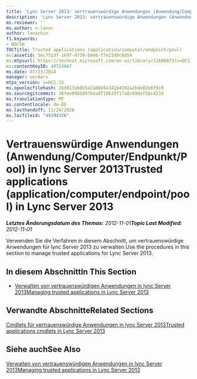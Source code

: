 ```yaml
---
title: 'Lync Server 2013: vertrauenswürdige Anwendungen (Anwendung/Computer/Endpunkt/Pool)'
description: 'Lync Server 2013: vertrauenswürdige Anwendungen (Anwendung/Computer/Endpunkt/Pool).'
ms.reviewer: ''
ms.author: v-lanac
author: lanachin
f1.keywords:
- NOCSH
TOCTitle: Trusted applications (application/computer/endpoint/pool)
ms:assetid: 5ec751df-1697-4739-b9e6-f7e23d8c6d54
ms:mtpsurl: https://technet.microsoft.com/en-us/library/JJ688073(v=OCS.15)
ms:contentKeyID: 49733667
ms.date: 07/23/2014
manager: serdars
mtps_version: v=OCS.15
ms.openlocfilehash: 2bd813ab8b5a2a06694341b4392a2bde82e8f9c8
ms.sourcegitcommit: 36fee89bb887bea4f18b19f17a8c69daf5bc423d
ms.translationtype: MT
ms.contentlocale: de-DE
ms.lasthandoff: 11/24/2020
ms.locfileid: "49394326"
---
```

# <a name="trusted-applications-applicationcomputerendpointpool-in-lync-server-2013"></a><span data-ttu-id="6002b-103">Vertrauenswürdige Anwendungen (Anwendung/Computer/Endpunkt/Pool) in lync Server 2013</span><span class="sxs-lookup"><span data-stu-id="6002b-103">Trusted applications (application/computer/endpoint/pool) in Lync Server 2013</span></span>

<div data-xmlns="http://www.w3.org/1999/xhtml">

<div class="topic" data-xmlns="http://www.w3.org/1999/xhtml" data-msxsl="urn:schemas-microsoft-com:xslt" data-cs="https://msdn.microsoft.com/">

<div data-asp="https://msdn2.microsoft.com/asp">



</div>

<div id="mainSection">

<div id="mainBody"><span data-ttu-id="6002b-104">

<span> </span></span><span class="sxs-lookup"><span data-stu-id="6002b-104">

<span> </span></span></span>

<span data-ttu-id="6002b-105">_**Letztes Änderungsdatum des Themas:** 2012-11-01_</span><span class="sxs-lookup"><span data-stu-id="6002b-105">_**Topic Last Modified:** 2012-11-01_</span></span>

<span data-ttu-id="6002b-106">Verwenden Sie die Verfahren in diesem Abschnitt, um vertrauenswürdige Anwendungen für lync Server 2013 zu verwalten.</span><span class="sxs-lookup"><span data-stu-id="6002b-106">Use the procedures in this section to manage trusted applications for Lync Server 2013.</span></span>

<div>

## <a name="in-this-section"></a><span data-ttu-id="6002b-107">In diesem Abschnitt</span><span class="sxs-lookup"><span data-stu-id="6002b-107">In This Section</span></span>

  - [<span data-ttu-id="6002b-108">Verwalten von vertrauenswürdigen Anwendungen in lync Server 2013</span><span class="sxs-lookup"><span data-stu-id="6002b-108">Managing trusted applications in Lync Server 2013</span></span>](lync-server-2013-managing-trusted-applications.md)

</div>

<div>

## <a name="related-sections"></a><span data-ttu-id="6002b-109">Verwandte Abschnitte</span><span class="sxs-lookup"><span data-stu-id="6002b-109">Related Sections</span></span>

[<span data-ttu-id="6002b-110">Cmdlets für vertrauenswürdige Anwendungen in lync Server 2013</span><span class="sxs-lookup"><span data-stu-id="6002b-110">Trusted applications cmdlets in Lync Server 2013</span></span>](https://docs.microsoft.com/powershell/module/skype/?view=skype-ps)

</div>

<div>

## <a name="see-also"></a><span data-ttu-id="6002b-111">Siehe auch</span><span class="sxs-lookup"><span data-stu-id="6002b-111">See Also</span></span>


[<span data-ttu-id="6002b-112">Verwalten von vertrauenswürdigen Anwendungen in lync Server 2013</span><span class="sxs-lookup"><span data-stu-id="6002b-112">Managing trusted applications in Lync Server 2013</span></span>](lync-server-2013-managing-trusted-applications.md)  
  

<span data-ttu-id="6002b-113"></div>

</div>

<span> </span>

</div>

</div>

</span><span class="sxs-lookup"><span data-stu-id="6002b-113"></div>

</div>

<span> </span>

</div>

</div>

</span></span></div>

